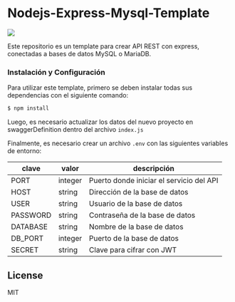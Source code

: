 # Nodejs-Express-Mysql-Template
![](https://img.shields.io/badge/license-MIT-blue)

Este repositorio es un template para crear API REST con express, conectadas a bases de datos MySQL o MariaDB.

### Instalación y Configuración

Para utilizar este template, primero se deben instalar todas sus dependencias con el siguiente comando:

```sh
$ npm install
```

Luego, es necesario actualizar los datos del nuevo proyecto en swaggerDefinition dentro del archivo `index.js`

Finalmente, es necesario crear un archivo `.env` con las siguientes variables de entorno:

| clave | valor | descripción |
| ----- | ----- | ----------- |
| PORT | integer | Puerto donde iniciar el servicio del API |
| HOST | string | Dirección de la base de datos |
| USER | string | Usuario de la base de datos |
| PASSWORD | string | Contraseña de la base de datos |
| DATABASE | string | Nombre de la base de datos |
| DB_PORT | integer | Puerto de la base de datos |
| SECRET | string | Clave para cifrar con JWT |

License
----

MIT

